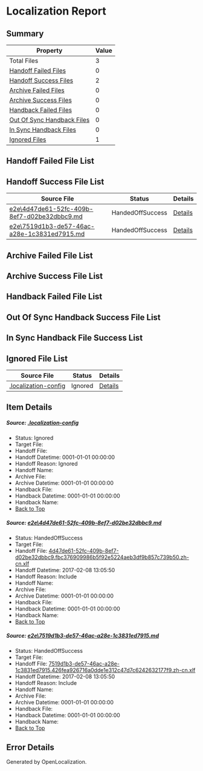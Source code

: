 # <a name='report-top'></a> Localization Report

## Summary
 Property | Value 
 -------- | ----- 
 Total Files | 3
[ Handoff Failed Files ](#handoff-failed-list)| 0
[ Handoff Success Files ](#handoff-success-list)| 2
[ Archive Failed Files ](#archive-failed-list)| 0
[ Archive Success Files ](#archive-success-list)| 0
[ Handback Failed Files ](#handback-failed-list)| 0
[ Out Of Sync Handback Files ](#outofsync-handback-success-list)| 0
[ In Sync Handback Files ](#insync-handback-success-list)| 0
[ Ignored Files ](#ignored-list)| 1

## <a name='handoff-failed-list'></a> Handoff Failed File List

## <a name='handoff-success-list'></a> Handoff Success File List
 Source File | Status | Details 
 ----------- | ------ | ------- 
 [e2e\4d47de61-52fc-409b-8ef7-d02be32dbbc9.md](https://github.com/OpenLocalizationTestOrg/ol-test0/blob/76217d02dd9705d8181a3ccff11a71d939c9878a/e2e/4d47de61-52fc-409b-8ef7-d02be32dbbc9.md) | HandedOffSuccess | [Details](#b82215bef8577aba9d07e0542e08b7a122a33d2c1)
 [e2e\7519d1b3-de57-46ac-a28e-1c3831ed7915.md](https://github.com/OpenLocalizationTestOrg/ol-test0/blob/76217d02dd9705d8181a3ccff11a71d939c9878a/e2e/7519d1b3-de57-46ac-a28e-1c3831ed7915.md) | HandedOffSuccess | [Details](#90cbbee0c92891b2aa5bb1b0bc9e7ff8094742ec2)

## <a name='archive-failed-list'></a> Archive Failed File List

## <a name='archive-success-list'></a> Archive Success File List

## <a name='handback-failed-list'></a> Handback Failed File List

## <a name='outofsync-handback-success-list'></a> Out Of Sync Handback Success File List

## <a name='insync-handback-success-list'></a> In Sync Handback File Success List

## <a name='ignored-list'></a> Ignored File List
 Source File | Status | Details 
 ----------- | ------ | ------- 
 [.localization-config](https://github.com/OpenLocalizationTestOrg/ol-test0/blob/76217d02dd9705d8181a3ccff11a71d939c9878a/.localization-config) | Ignored | [Details](#cb0632cf59c1387fc1742bfb9fa3c47f87e2e5c90)

## Item Details
##### <a name='cb0632cf59c1387fc1742bfb9fa3c47f87e2e5c90'></a> Source: [.localization-config](https://github.com/OpenLocalizationTestOrg/ol-test0/blob/76217d02dd9705d8181a3ccff11a71d939c9878a/.localization-config)
* Status: Ignored
* Target File: 
* Handoff File: 
* Handoff Datetime: 0001-01-01 00:00:00
* Handoff Reason: Ignored
* Handoff Name: 
* Archive File: 
* Archive Datetime: 0001-01-01 00:00:00
* Handback File: 
* Handback Datetime: 0001-01-01 00:00:00
* Handback Name: 
* [Back to Top](#report-top)

##### <a name='b82215bef8577aba9d07e0542e08b7a122a33d2c1'></a> Source: [e2e\4d47de61-52fc-409b-8ef7-d02be32dbbc9.md](https://github.com/OpenLocalizationTestOrg/ol-test0/blob/76217d02dd9705d8181a3ccff11a71d939c9878a/e2e/4d47de61-52fc-409b-8ef7-d02be32dbbc9.md)
* Status: HandedOffSuccess
* Target File: 
* Handoff File: [4d47de61-52fc-409b-8ef7-d02be32dbbc9.fbc376909986b5f92e5224aeb3df9b857c739b50.zh-cn.xlf](https://github.com/OpenLocalizationTestOrg/ol-test0-handoff/blob/a8e0964a7f369217f72c4f26d462024a4066cc43/ol-handoff/OpenLocalizationTestOrg/ol-test0-zhcn/shujia/ht/4d47de61-52fc-409b-8ef7-d02be32dbbc9.fbc376909986b5f92e5224aeb3df9b857c739b50.zh-cn.xlf)
* Handoff Datetime: 2017-02-08 13:05:50
* Handoff Reason: Include
* Handoff Name: 
* Archive File: 
* Archive Datetime: 0001-01-01 00:00:00
* Handback File: 
* Handback Datetime: 0001-01-01 00:00:00
* Handback Name: 
* [Back to Top](#report-top)

##### <a name='90cbbee0c92891b2aa5bb1b0bc9e7ff8094742ec2'></a> Source: [e2e\7519d1b3-de57-46ac-a28e-1c3831ed7915.md](https://github.com/OpenLocalizationTestOrg/ol-test0/blob/76217d02dd9705d8181a3ccff11a71d939c9878a/e2e/7519d1b3-de57-46ac-a28e-1c3831ed7915.md)
* Status: HandedOffSuccess
* Target File: 
* Handoff File: [7519d1b3-de57-46ac-a28e-1c3831ed7915.426fea926716a0dde1e312c47d7c6242632177f9.zh-cn.xlf](https://github.com/OpenLocalizationTestOrg/ol-test0-handoff/blob/a8e0964a7f369217f72c4f26d462024a4066cc43/ol-handoff/OpenLocalizationTestOrg/ol-test0-zhcn/shujia/ht/7519d1b3-de57-46ac-a28e-1c3831ed7915.426fea926716a0dde1e312c47d7c6242632177f9.zh-cn.xlf)
* Handoff Datetime: 2017-02-08 13:05:50
* Handoff Reason: Include
* Handoff Name: 
* Archive File: 
* Archive Datetime: 0001-01-01 00:00:00
* Handback File: 
* Handback Datetime: 0001-01-01 00:00:00
* Handback Name: 
* [Back to Top](#report-top)


## Error Details

Generated by OpenLocalization.
